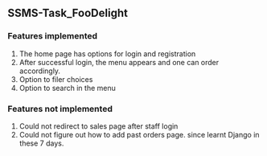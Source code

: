 ## SSMS-Task_FooDelight <br>
### Features implemented
1) The home page has options for login and registration<br>
2) After successful login, the menu appears and one can order accordingly.<br>
3) Option to filer choices<br>
4) Option to search in the menu<br>

### Features not implemented <br>
1) Could not redirect to sales page after staff login<br>
2) Could not figure out how to add past orders page. since learnt Django in these 7 days.<br>
